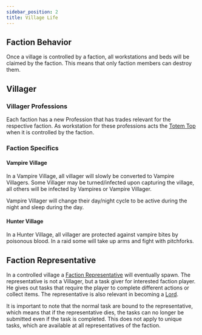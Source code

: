 ```yaml
---
sidebar_position: 2
title: Village Life
---
```


## Faction Behavior

Once a village is controlled by a faction, all workstations and beds will be claimed by the faction. This means that only faction members can destroy them.

## Villager

### Villager Professions

Each faction has a new Profession that has trades relevant for the respective faction. As workstation for these professions acts the [Totem Top](../../content/blocks#village-totem-top-base) when it is controlled by the faction.

### Faction Specifics
#### Vampire Village

In a Vampire Village, all villager will slowly be converted to Vampire Villagers. Some Villager may be turned/infected upon capturing the village, all others will be infected by Vampires or Vampire Villager.

Vampire Villager will change their day/night cycle to be active during the night and sleep during the day.

#### Hunter Village

In a Hunter Village, all villager are protected against vampire bites by poisonous blood. In a raid some will take up arms and fight with pitchforks.
## Faction Representative

In a controlled village a [Faction Representative](../../content/entities/village_representative) will eventually spawn. The representative is not a Villager, but a task giver for interested faction player.
He gives out tasks that require the player to complete different actions or collect items. The representative is also relevant in becoming a [Lord](../vampire-hunter-lord-and-minions).


It is important to note that the normal task are bound to the representative, which means that if the representative dies, the tasks can no longer be submitted even if the task is completed. This does not apply to unique tasks, which are available at all representatives of the faction.